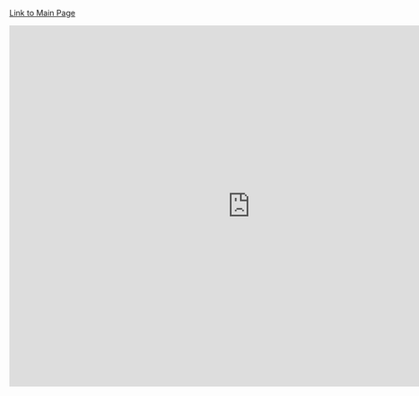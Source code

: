 [Link to Main Page](/README.md)

<iframe src="https://data.oecd.org/chart/6gR1" width="860" height="645" style="border: 0" mozallowfullscreen="true" webkitallowfullscreen="true" allowfullscreen="true"><a href="https://data.oecd.org/chart/6gR1" target="_blank">OECD Chart: General government debt, Total, % of GDP, Annual, 2019</a></iframe>
